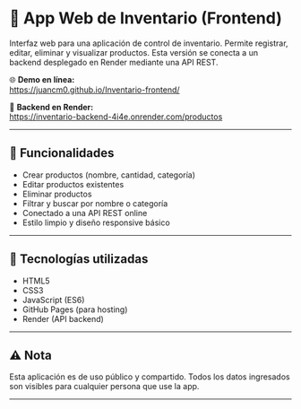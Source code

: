 # 🧾 App Web de Inventario (Frontend)

Interfaz web para una aplicación de control de inventario. Permite registrar, editar, eliminar y visualizar productos. Esta versión se conecta a un backend desplegado en Render mediante una API REST.

🌐 **Demo en línea:**  
https://juancm0.github.io/Inventario-frontend/

🔧 **Backend en Render:**  
https://inventario-backend-4i4e.onrender.com/productos

---

## 🎯 Funcionalidades

- Crear productos (nombre, cantidad, categoría)
- Editar productos existentes
- Eliminar productos
- Filtrar y buscar por nombre o categoría
- Conectado a una API REST online
- Estilo limpio y diseño responsive básico

---

## 🚀 Tecnologías utilizadas

- HTML5
- CSS3
- JavaScript (ES6)
- GitHub Pages (para hosting)
- Render (API backend)

---

## ⚠️ Nota

Esta aplicación es de uso público y compartido. Todos los datos ingresados son visibles para cualquier persona que use la app.

---


